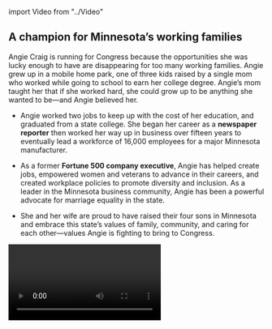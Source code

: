 import Video from "../Video"

## A champion for Minnesota’s working families

Angie Craig is running for Congress because the opportunities she was lucky enough to have are disappearing for too many working families. Angie grew up in a mobile home park, one of three kids raised by a single mom who worked while going to school to earn her college degree. Angie’s mom taught her that if she worked hard, she could grow up to be anything she wanted to be—and Angie believed her.

- Angie worked two jobs to keep up with the cost of her education, and graduated from a state college. She began her career as a **newspaper reporter** then worked her way up in business over fifteen years to eventually lead a workforce of 16,000 employees for a major Minnesota manufacturer.

- As a former **Fortune 500 company executive**, Angie has helped create jobs, empowered women and veterans to advance in their careers, and created workplace policies to promote diversity and inclusion. As a leader in the Minnesota business community, Angie has been a powerful advocate for marriage equality in the state.

- She and her wife are proud to have raised their four sons in Minnesota and embrace this state’s values of family, community, and caring for each other—values Angie is fighting to bring to Congress.


<Video id="TE81oYMY8X4" />

## A business leader fighting to expand economic opportunity

Angie is deeply committed to expanding economic opportunity for all Minnesotans, improving access to health care, and making education affordable. As a business leader at Minnesota-based St. Jude Medical, Angie led a team united by a common goal “to grow the business by serving our patients,” she has said. “I saw firsthand the power of research and development. Our world-class team of scientists and engineers gave us products that literally saved our patients’ lives while boosting the economy.” In Congress, Angie will work tirelessly to grow our economy and create jobs that help hardworking Minnesotans get ahead. She has collaborated with four-year universities, community colleges, and technical schools to ensure that students gained the skills they needed for available good-paying jobs, and will be a fierce advocate for educational opportunity in Congress. When Angie was growing up, her family didn’t always have health insurance, and she saw firsthand how medical bills threatened their economic security. In Congress, she will fight to expand access to affordable quality health care for all.

## A chance to flip a swing seat from red to blue

Angie is running against Jason Lewis, a dangerous Republican extremist who narrowly won this swing seat when Angie ran in 2016. This is a true purple district, and this seat is a must-win for Democrats as we fight to take back the House in 2018. Congressman Lewis was dubbed ‘Minnesota's Mr. Right’ by the local Tea Party, and his radical agenda is out of step with the values of the Minnesotans he was elected to represent. He votes in lockstep with his party’s leaders, serving special interests at the expense of working families, and as a former conservative talk radio host he has an outrageous record of disparaging women and people of color. Lewis has called “a vast majority” of young, single women “non-thinking.” He has criticized natural disaster victims as “a bunch of whiners.” And he equated taxing the wealthiest among us with slavery. Angie is ready to take him on and to fight back against his toxic agenda and rhetoric with her experience, leadership, and Minnesota values. Our country has never before elected an openly lesbian mother to the House, and Angie is poised to give LGBTQ families a new voice in the halls of power. In 2000, Angie’s fight for custody of her adopted son led to a landmark ruling making it possible for other same-sex couples to adopt. She has said “we can’t rest on past successes” when it comes to advancing equality—especially at a time when the Republicans in control of Washington advance an extreme anti-family agenda that threatens to undo the progress we’ve worked so hard to make. Angie has what it takes to flip this seat from red to blue and to help us take back the House. Let’s show her our full support so that hardworking families in the Second District will finally have a representative in Congress who speaks for them.
